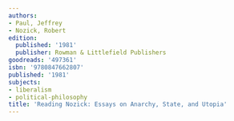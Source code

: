 ```yaml
---
authors:
- Paul, Jeffrey
- Nozick, Robert
edition:
  published: '1981'
  publisher: Rowman & Littlefield Publishers
goodreads: '497361'
isbn: '9780847662807'
published: '1981'
subjects:
- liberalism
- political-philosophy
title: 'Reading Nozick: Essays on Anarchy, State, and Utopia'
---
```


